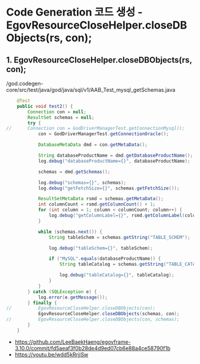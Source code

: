 # Code Generation 코드 생성 - EgovResourceCloseHelper.closeDBObjects(rs, con);

## 1. EgovResourceCloseHelper.closeDBObjects(rs, con);

/god.codegen-core/src/test/java/god/java/sql/v1/AAB_Test_mysql_getSchemas.java

```java
	@Test
	public void test2() {
		Connection con = null;
		ResultSet schemas = null;
		try {
//		Connection con = GodDriverManagerTest.getConnectionMysql();
			con = GodDriverManagerTest.getConnectionOracle();

			DatabaseMetaData dmd = con.getMetaData();

			String databaseProductName = dmd.getDatabaseProductName();
			log.debug("databaseProductName={}", databaseProductName);

			schemas = dmd.getSchemas();

			log.debug("schemas={}", schemas);
			log.debug("getFetchSize={}", schemas.getFetchSize());

			ResultSetMetaData rsmd = schemas.getMetaData();
			int columnCount = rsmd.getColumnCount() + 1;
			for (int column = 1; column < columnCount; column++) {
				log.debug("getColumnLabel={}", rsmd.getColumnLabel(column));
			}

			while (schemas.next()) {
				String tableSchem = schemas.getString("TABLE_SCHEM");

				log.debug("tableSchem={}", tableSchem);

				if ("MySQL".equals(databaseProductName)) {
					String tableCatalog = schemas.getString("TABLE_CATALOG");

					log.debug("tableCatalog={}", tableCatalog);
				}
			}
		} catch (SQLException e) {
			log.error(e.getMessage());
		} finally {
//			EgovResourceCloseHelper.closeDBObjects(con);
			EgovResourceCloseHelper.closeDBObjects(schemas, con);
//			EgovResourceCloseHelper.closeDBObjects(con, schemas);
		}
	}
```

- https://github.com/LeeBaekHaeng/egovframe-3.10.0/commit/fd5aeaf3f0b28de4d9ed07cb6e88a4ce58790f1b
- https://youtu.be/wdd5kRrjjSw

